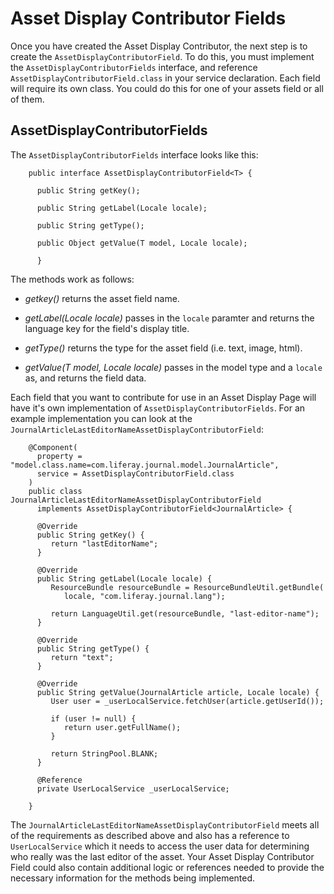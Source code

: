 # Asset Display Contributor Fields 

Once you have created the Asset Display Contributor, the next step is to create 
the `AssetDisplayContributorField`. To do this, you must implement the 
`AssetDisplayContributorFields` interface, and reference 
`AssetDisplayContributorField.class` in your service declaration. Each field 
will require its own class. You could do this for one of your assets field
or all of them.

## AssetDisplayContributorFields

The `AssetDisplayContributorFields` interface looks like this:

        public interface AssetDisplayContributorField<T> {

          public String getKey();

          public String getLabel(Locale locale);

          public String getType();

          public Object getValue(T model, Locale locale);

          }

The methods work as follows:

* *getkey()* returns the asset field name. 

* *getLabel(Locale locale)* passes in the `locale` paramter and returns the 
    language key for the field's display title.

* *getType()* returns the type for the asset field (i.e. text, image, html).

* *getValue(T model, Locale locale)* passes in the model type and a `locale` 
    as, and returns the field data.

Each field that you want to contribute for use in an Asset Display Page will 
have it's own implementation of `AssetDisplayContributorFields`. For an example 
implementation you can look at the `JournalArticleLastEditorNameAssetDisplayContributorField`:

        @Component(
          property = "model.class.name=com.liferay.journal.model.JournalArticle",
          service = AssetDisplayContributorField.class
        )
        public class JournalArticleLastEditorNameAssetDisplayContributorField
          implements AssetDisplayContributorField<JournalArticle> {

          @Override
          public String getKey() {
             return "lastEditorName";
          }

          @Override
          public String getLabel(Locale locale) {
             ResourceBundle resourceBundle = ResourceBundleUtil.getBundle(
                locale, "com.liferay.journal.lang");

             return LanguageUtil.get(resourceBundle, "last-editor-name");
          }

          @Override
          public String getType() {
             return "text";
          }

          @Override
          public String getValue(JournalArticle article, Locale locale) {
             User user = _userLocalService.fetchUser(article.getUserId());

             if (user != null) {
                return user.getFullName();
             }

             return StringPool.BLANK;
          }

          @Reference
          private UserLocalService _userLocalService;

        }

The `JournalArticleLastEditorNameAssetDisplayContributorField` meets all of the 
requirements as described above and also has a reference to `UserLocalService`
which it needs to access the user data for determining who really was the last 
editor of the asset. Your Asset Display Contributor Field could also contain 
additional logic or references needed to provide the necessary information for 
the methods being implemented.



